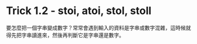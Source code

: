 # Trick 1.2 - stoi, atoi, stol, stoll

要怎麼把一個字串變成數字？常常會遇到輸入的資料是字串或數字混雜，這時候就得先把字串讀進來，然後再判斷它是字串還是數字。

